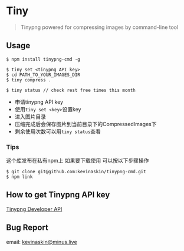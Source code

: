 # Tiny

> Tinypng powered for compressing images by command-line tool

## Usage

```
$ npm install tinypng-cmd -g

$ tiny set <tinypng API key>
$ cd PATH_TO_YOUR_IMAGES_DIR
$ tiny compress .

$ tiny status // check rest free times this month
```
- 申请tinypng API key
- 使用`tiny set <key>`设置key
- 进入图片目录
- 压缩完成后会保存图片到当前目录下的CompressedImages下
- 剩余使用次数可以用`tiny status`查看

### Tips
这个库发布在私有npm上 
如果要下载使用
可以按以下步骤操作
```
$ git clone git@github.com:kevinaskin/tinypng-cmd.git
$ npm link
```

## How to get Tinypng API key

[Tinypng Developer API](https://tinypng.com/developers)

## Bug Report

email: kevinaskin@minus.live
